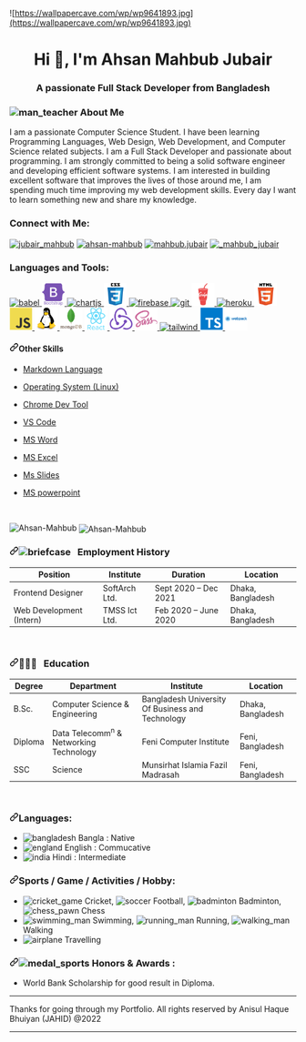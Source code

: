 ![https://wallpapercave.com/wp/wp9641893.jpg](https://wallpapercave.com/wp/wp9641893.jpg)

<h1 align="center">Hi 👋, I'm Ahsan Mahbub Jubair</h1>
<h3 align="center">A passionate Full Stack Developer from Bangladesh</h3>

### ![man_teacher](https://github.githubassets.com/images/icons/emoji/unicode/1f468-1f3eb.png)  About Me

I am a passionate Computer Science Student. I have been learning Programming Languages, Web Design, Web Development, and Computer Science related subjects. I am a Full Stack Developer and passionate about programming. I am strongly committed to being a solid software engineer and developing efficient software systems. I am interested in building excellent software that improves the lives of those around me, I am spending much time improving my web development skills. Every day I want to learn something new and share my knowledge.



<h3 align="left">Connect with Me:</h3>
<p align="left">
<a href="https://twitter.com/jubair_mahbub" target="blank"><img align="center" src="https://raw.githubusercontent.com/rahuldkjain/github-profile-readme-generator/master/src/images/icons/Social/twitter.svg" alt="jubair_mahbub" height="30" width="40" /></a>
<a href="https://www.linkedin.com/in/ahsan-mahbub-27735a1b3/" target="blank"><img align="center" src="https://raw.githubusercontent.com/rahuldkjain/github-profile-readme-generator/master/src/images/icons/Social/linked-in-alt.svg" alt="ahsan-mahbub" height="30" width="40" /></a>
<a href="https://www.facebook.com/mahbub.jubair" target="blank"><img align="center" src="https://raw.githubusercontent.com/rahuldkjain/github-profile-readme-generator/master/src/images/icons/Social/facebook.svg" alt="mahbub.jubair" height="30" width="40" /></a>
<a href="https://www.instagram.com/_mahbub_jubair/" target="blank"><img align="center" src="https://raw.githubusercontent.com/rahuldkjain/github-profile-readme-generator/master/src/images/icons/Social/instagram.svg" alt="_mahbub_jubair" height="30" width="40" /></a>

</p>


<h3 align="left">Languages and Tools:</h3>
<p align="left"> <a href="https://babeljs.io/" target="_blank" rel="noreferrer"> <img src="https://www.vectorlogo.zone/logos/babeljs/babeljs-icon.svg" alt="babel" width="40" height="40"/> </a> <a href="https://getbootstrap.com" target="_blank" rel="noreferrer"> <img src="https://raw.githubusercontent.com/devicons/devicon/master/icons/bootstrap/bootstrap-plain-wordmark.svg" alt="bootstrap" width="40" height="40"/> </a> <a href="https://www.chartjs.org" target="_blank" rel="noreferrer"> <img src="https://www.chartjs.org/media/logo-title.svg" alt="chartjs" width="40" height="40"/> </a> <a href="https://www.w3schools.com/css/" target="_blank" rel="noreferrer"> <img src="https://raw.githubusercontent.com/devicons/devicon/master/icons/css3/css3-original-wordmark.svg" alt="css3" width="40" height="40"/> </a> <a href="https://firebase.google.com/" target="_blank" rel="noreferrer"> <img src="https://www.vectorlogo.zone/logos/firebase/firebase-icon.svg" alt="firebase" width="40" height="40"/> </a> <a href="https://git-scm.com/" target="_blank" rel="noreferrer"> <img src="https://www.vectorlogo.zone/logos/git-scm/git-scm-icon.svg" alt="git" width="40" height="40"/> </a> <a href="https://gulpjs.com" target="_blank" rel="noreferrer"> <img src="https://raw.githubusercontent.com/devicons/devicon/master/icons/gulp/gulp-plain.svg" alt="gulp" width="40" height="40"/> </a> <a href="https://heroku.com" target="_blank" rel="noreferrer"> <img src="https://www.vectorlogo.zone/logos/heroku/heroku-icon.svg" alt="heroku" width="40" height="40"/> </a> <a href="https://www.w3.org/html/" target="_blank" rel="noreferrer"> <img src="https://raw.githubusercontent.com/devicons/devicon/master/icons/html5/html5-original-wordmark.svg" alt="html5" width="40" height="40"/> </a> <a href="https://developer.mozilla.org/en-US/docs/Web/JavaScript" target="_blank" rel="noreferrer"> <img src="https://raw.githubusercontent.com/devicons/devicon/master/icons/javascript/javascript-original.svg" alt="javascript" width="40" height="40"/> </a> <a href="https://www.linux.org/" target="_blank" rel="noreferrer"> <img src="https://raw.githubusercontent.com/devicons/devicon/master/icons/linux/linux-original.svg" alt="linux" width="40" height="40"/> </a> <a href="https://www.mongodb.com/" target="_blank" rel="noreferrer"> <img src="https://raw.githubusercontent.com/devicons/devicon/master/icons/mongodb/mongodb-original-wordmark.svg" alt="mongodb" width="40" height="40"/> </a> <a href="https://reactjs.org/" target="_blank" rel="noreferrer"> <img src="https://raw.githubusercontent.com/devicons/devicon/master/icons/react/react-original-wordmark.svg" alt="react" width="40" height="40"/> </a> <a href="https://redux.js.org" target="_blank" rel="noreferrer"> <img src="https://raw.githubusercontent.com/devicons/devicon/master/icons/redux/redux-original.svg" alt="redux" width="40" height="40"/> </a> <a href="https://sass-lang.com" target="_blank" rel="noreferrer"> <img src="https://raw.githubusercontent.com/devicons/devicon/master/icons/sass/sass-original.svg" alt="sass" width="40" height="40"/> </a> <a href="https://tailwindcss.com/" target="_blank" rel="noreferrer"> <img src="https://www.vectorlogo.zone/logos/tailwindcss/tailwindcss-icon.svg" alt="tailwind" width="40" height="40"/> </a> <a href="https://www.typescriptlang.org/" target="_blank" rel="noreferrer"> <img src="https://raw.githubusercontent.com/devicons/devicon/master/icons/typescript/typescript-original.svg" alt="typescript" width="40" height="40"/> </a> <a href="https://webpack.js.org" target="_blank" rel="noreferrer"> <img src="https://raw.githubusercontent.com/devicons/devicon/d00d0969292a6569d45b06d3f350f463a0107b0d/icons/webpack/webpack-original-wordmark.svg" alt="webpack" width="40" height="40"/> </a> </p>


<h4 dir="auto"><a id="user-content-other-skills--videos" class="anchor" aria-hidden="true" href="#other-skills--videos"><svg class="octicon octicon-link" viewBox="0 0 16 16" version="1.1" width="16" height="16" aria-hidden="true"><path fill-rule="evenodd" d="M7.775 3.275a.75.75 0 001.06 1.06l1.25-1.25a2 2 0 112.83 2.83l-2.5 2.5a2 2 0 01-2.83 0 .75.75 0 00-1.06 1.06 3.5 3.5 0 004.95 0l2.5-2.5a3.5 3.5 0 00-4.95-4.95l-1.25 1.25zm-4.69 9.64a2 2 0 010-2.83l2.5-2.5a2 2 0 012.83 0 .75.75 0 001.06-1.06 3.5 3.5 0 00-4.95 0l-2.5 2.5a3.5 3.5 0 004.95 4.95l1.25-1.25a.75.75 0 00-1.06-1.06l-1.25 1.25a2 2 0 01-2.83 0z"></path></svg></a>Other Skills</h4>
<ul dir="auto">
<li>
<p dir="auto"><a href="https://www.markdownguide.org/" rel="nofollow">Markdown Language</a></p>
</li>
<li>
<p dir="auto"><a href="#" rel="nofollow">Operating System (Linux)</a></p>
</li>
  <li>
<p dir="auto"><a href="#" rel="nofollow">Chrome Dev Tool</a></p>
</li>
    <li>
<p dir="auto"><a href="#" rel="nofollow">VS Code</a></p>
</li>
<li>
<p dir="auto"><a href="#" rel="nofollow">MS Word</a></p>
</li>
<li>
<p dir="auto"><a href="#" rel="nofollow">MS Excel</a></p>
</li>
 <li>
<p dir="auto"><a href="#" rel="nofollow">Ms Slides</a></p>
</li>
<li>
<p dir="auto"><a href="#" rel="nofollow">MS powerpoint</a></p>
<br>
</li>
</ul>




<p><img align="left" src="https://github-readme-stats.vercel.app/api/top-langs?username=Ahsan-Mahbub&show_icons=true&locale=en&layout=compact" alt="Ahsan-Mahbub" /></p>

<p>&nbsp;<img align="center" src="https://github-readme-stats.vercel.app/api?username=Ahsan-Mahbub&show_icons=true&locale=en" alt="Ahsan-Mahbub" /></p>


<h3 dir="auto"><a id="user-content---employment-history" class="anchor" aria-hidden="true" href="#--employment-history"><svg class="octicon octicon-link" viewBox="0 0 16 16" version="1.1" width="16" height="16" aria-hidden="true"><path fill-rule="evenodd" d="M7.775 3.275a.75.75 0 001.06 1.06l1.25-1.25a2 2 0 112.83 2.83l-2.5 2.5a2 2 0 01-2.83 0 .75.75 0 00-1.06 1.06 3.5 3.5 0 004.95 0l2.5-2.5a3.5 3.5 0 00-4.95-4.95l-1.25 1.25zm-4.69 9.64a2 2 0 010-2.83l2.5-2.5a2 2 0 012.83 0 .75.75 0 001.06-1.06 3.5 3.5 0 00-4.95 0l-2.5 2.5a3.5 3.5 0 004.95 4.95l1.25-1.25a.75.75 0 00-1.06-1.06l-1.25 1.25a2 2 0 01-2.83 0z"></path></svg></a><g-emoji class="g-emoji" alias="briefcase" fallback-src="https://github.githubassets.com/images/icons/emoji/unicode/1f4bc.png"><img class="emoji" alt="briefcase" height="20" width="20" src="https://github.githubassets.com/images/icons/emoji/unicode/1f4bc.png"></g-emoji> &nbsp; Employment History</h3>

<table>
<thead>
<tr>
<th>Position</th>
<th>Institute</th>
<th>Duration</th>
<th>Location</th>
</tr>
</thead>
<tbody>
<tr>
<td>Frontend Designer</td>
<td>SoftArch Ltd.</td>
<td>Sept 2020 – Dec 2021</td>
<td>Dhaka, Bangladesh</td>
</tr>
<tr>
<td>Web Development (Intern)</td>
<td>TMSS Ict Ltd.</td>
<td>Feb 2020 – June 2020</td>
<td>Dhaka, Bangladesh</td>
</tr>
</tbody>
</table>

<br>
<h3 dir="auto"><a id="user-content---education" class="anchor" aria-hidden="true" href="#--education"><svg class="octicon octicon-link" viewBox="0 0 16 16" version="1.1" width="16" height="16" aria-hidden="true"><path fill-rule="evenodd" d="M7.775 3.275a.75.75 0 001.06 1.06l1.25-1.25a2 2 0 112.83 2.83l-2.5 2.5a2 2 0 01-2.83 0 .75.75 0 00-1.06 1.06 3.5 3.5 0 004.95 0l2.5-2.5a3.5 3.5 0 00-4.95-4.95l-1.25 1.25zm-4.69 9.64a2 2 0 010-2.83l2.5-2.5a2 2 0 012.83 0 .75.75 0 001.06-1.06 3.5 3.5 0 00-4.95 0l-2.5 2.5a3.5 3.5 0 004.95 4.95l1.25-1.25a.75.75 0 00-1.06-1.06l-1.25 1.25a2 2 0 01-2.83 0z"></path></svg></a>👨🏻&zwj;🎓 &nbsp; Education</h3>


<table>
<thead>
<tr>
<th>Degree</th>
<th>Department</th>
<th>Institute</th>
<th>Location</th>
</tr>
</thead>
<tbody>
  <tr>
<td>B.Sc.</td>
<td>Computer Science &amp; Engineering</td>
<td>Bangladesh University Of Business and Technology</td>
<td>Dhaka, Bangladesh</td>
</tr>
<tr>
<td>Diploma</td>
<td>Data Telecomm<sup>n</sup> &amp; Networking Technology</td>
<td>Feni Computer Institute</td>
<td>Feni, Bangladesh</td>
</tr>
<tr>
<td>SSC</td>
<td>Science</td>
<td>Munsirhat Islamia Fazil Madrasah</td>
<td>Feni, Bangladesh</td>
</tr>
</tbody>
</table>

<br>

<h3 dir="auto"><a id="user-content-languages" class="anchor" aria-hidden="true" href="#languages"><svg class="octicon octicon-link" viewBox="0 0 16 16" version="1.1" width="16" height="16" aria-hidden="true"><path fill-rule="evenodd" d="M7.775 3.275a.75.75 0 001.06 1.06l1.25-1.25a2 2 0 112.83 2.83l-2.5 2.5a2 2 0 01-2.83 0 .75.75 0 00-1.06 1.06 3.5 3.5 0 004.95 0l2.5-2.5a3.5 3.5 0 00-4.95-4.95l-1.25 1.25zm-4.69 9.64a2 2 0 010-2.83l2.5-2.5a2 2 0 012.83 0 .75.75 0 001.06-1.06 3.5 3.5 0 00-4.95 0l-2.5 2.5a3.5 3.5 0 004.95 4.95l1.25-1.25a.75.75 0 00-1.06-1.06l-1.25 1.25a2 2 0 01-2.83 0z"></path></svg></a>Languages:</h3>

<ul dir="auto">
<li><g-emoji class="g-emoji" alias="bangladesh" fallback-src="https://github.githubassets.com/images/icons/emoji/unicode/1f1e7-1f1e9.png"><img class="emoji" alt="bangladesh" height="20" width="20" src="https://github.githubassets.com/images/icons/emoji/unicode/1f1e7-1f1e9.png"></g-emoji> Bangla : Native</li>
<li><g-emoji class="g-emoji" alias="england" fallback-src="https://github.githubassets.com/images/icons/emoji/unicode/1f3f4-e0067-e0062-e0065-e006e-e0067-e007f.png"><img class="emoji" alt="england" height="20" width="20" src="https://github.githubassets.com/images/icons/emoji/unicode/1f3f4-e0067-e0062-e0065-e006e-e0067-e007f.png"></g-emoji> English : Commucative</li>
<li><g-emoji class="g-emoji" alias="india" fallback-src="https://github.githubassets.com/images/icons/emoji/unicode/1f1ee-1f1f3.png"><img class="emoji" alt="india" height="20" width="20" src="https://github.githubassets.com/images/icons/emoji/unicode/1f1ee-1f1f3.png"></g-emoji> Hindi : Intermediate</li>
</ul>

<h3 dir="auto"><a id="user-content-sports--game--activities--hobby" class="anchor" aria-hidden="true" href="#sports--game--activities--hobby"><svg class="octicon octicon-link" viewBox="0 0 16 16" version="1.1" width="16" height="16" aria-hidden="true"><path fill-rule="evenodd" d="M7.775 3.275a.75.75 0 001.06 1.06l1.25-1.25a2 2 0 112.83 2.83l-2.5 2.5a2 2 0 01-2.83 0 .75.75 0 00-1.06 1.06 3.5 3.5 0 004.95 0l2.5-2.5a3.5 3.5 0 00-4.95-4.95l-1.25 1.25zm-4.69 9.64a2 2 0 010-2.83l2.5-2.5a2 2 0 012.83 0 .75.75 0 001.06-1.06 3.5 3.5 0 00-4.95 0l-2.5 2.5a3.5 3.5 0 004.95 4.95l1.25-1.25a.75.75 0 00-1.06-1.06l-1.25 1.25a2 2 0 01-2.83 0z"></path></svg></a>Sports / Game / Activities / Hobby:</h3>

<ul dir="auto">
<li><g-emoji class="g-emoji" alias="cricket_game" fallback-src="https://github.githubassets.com/images/icons/emoji/unicode/1f3cf.png"><img class="emoji" alt="cricket_game" height="20" width="20" src="https://github.githubassets.com/images/icons/emoji/unicode/1f3cf.png"></g-emoji> Cricket, <g-emoji class="g-emoji" alias="soccer" fallback-src="https://github.githubassets.com/images/icons/emoji/unicode/26bd.png"><img class="emoji" alt="soccer" height="20" width="20" src="https://github.githubassets.com/images/icons/emoji/unicode/26bd.png"></g-emoji> Football, <g-emoji class="g-emoji" alias="badminton" fallback-src="https://github.githubassets.com/images/icons/emoji/unicode/1f3f8.png"><img class="emoji" alt="badminton" height="20" width="20" src="https://github.githubassets.com/images/icons/emoji/unicode/1f3f8.png"></g-emoji> Badminton, <g-emoji class="g-emoji" alias="chess_pawn" fallback-src="https://github.githubassets.com/images/icons/emoji/unicode/265f.png"><img class="emoji" alt="chess_pawn" height="20" width="20" src="https://github.githubassets.com/images/icons/emoji/unicode/265f.png"></g-emoji> Chess</li>
  
<li><g-emoji class="g-emoji" alias="swimming_man" fallback-src="https://github.githubassets.com/images/icons/emoji/unicode/1f3ca-2642.png"><img class="emoji" alt="swimming_man" height="20" width="20" src="https://github.githubassets.com/images/icons/emoji/unicode/1f3ca-2642.png"></g-emoji> Swimming, <g-emoji class="g-emoji" alias="running_man" fallback-src="https://github.githubassets.com/images/icons/emoji/unicode/1f3c3-2642.png"><img class="emoji" alt="running_man" height="20" width="20" src="https://github.githubassets.com/images/icons/emoji/unicode/1f3c3-2642.png"></g-emoji> Running, <g-emoji class="g-emoji" alias="walking_man" fallback-src="https://github.githubassets.com/images/icons/emoji/unicode/1f6b6-2642.png"><img class="emoji" alt="walking_man" height="20" width="20" src="https://github.githubassets.com/images/icons/emoji/unicode/1f6b6-2642.png"></g-emoji> Walking</li>
  
<li><g-emoji class="g-emoji" alias="airplane" fallback-src="https://github.githubassets.com/images/icons/emoji/unicode/2708.png"><img class="emoji" alt="airplane" height="20" width="20" src="https://github.githubassets.com/images/icons/emoji/unicode/2708.png"></g-emoji> Travelling</li>
</ul>

<h3 dir="auto"><a id="user-content--honors--awards-" class="anchor" aria-hidden="true" href="#-honors--awards-"><svg class="octicon octicon-link" viewBox="0 0 16 16" version="1.1" width="16" height="16" aria-hidden="true"><path fill-rule="evenodd" d="M7.775 3.275a.75.75 0 001.06 1.06l1.25-1.25a2 2 0 112.83 2.83l-2.5 2.5a2 2 0 01-2.83 0 .75.75 0 00-1.06 1.06 3.5 3.5 0 004.95 0l2.5-2.5a3.5 3.5 0 00-4.95-4.95l-1.25 1.25zm-4.69 9.64a2 2 0 010-2.83l2.5-2.5a2 2 0 012.83 0 .75.75 0 001.06-1.06 3.5 3.5 0 00-4.95 0l-2.5 2.5a3.5 3.5 0 004.95 4.95l1.25-1.25a.75.75 0 00-1.06-1.06l-1.25 1.25a2 2 0 01-2.83 0z"></path></svg></a><g-emoji class="g-emoji" alias="medal_sports" fallback-src="https://github.githubassets.com/images/icons/emoji/unicode/1f3c5.png"><img class="emoji" alt="medal_sports" height="20" width="20" src="https://github.githubassets.com/images/icons/emoji/unicode/1f3c5.png"></g-emoji> Honors &amp; Awards :</h3>

<ul dir="auto">
<li>World Bank Scholarship for good result in Diploma.</li>
</ul>

<hr>

<p dir="auto">Thanks for going through my Portfolio.
All rights reserved by Anisul Haque Bhuiyan (JAHID) @2022</p>

<hr>

